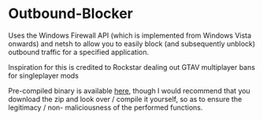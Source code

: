 # Outbound-Blocker
Uses the Windows Firewall API (which is implemented from Windows Vista onwards) and netsh to allow you to easily block (and subsequently unblock) outbound traffic for a specified application.

Inspiration for this is credited to Rockstar dealing out GTAV multiplayer bans for singleplayer mods

Pre-compiled binary is available [here](https://bitbucket.org/5OClockCharlie/outbound-blocker/downloads/Outbound%20Blocker.exe),
though I would recommend that you download the zip and look over / compile it yourself, so as to ensure the legitimacy / non-
maliciousness of the performed functions.
